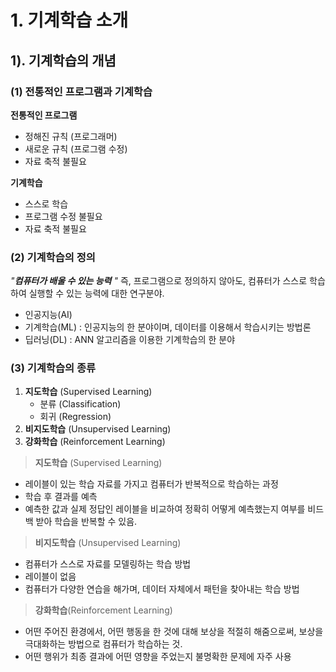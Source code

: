 # 1. 기계학습 소개
## 1).  기계학습의 개념
### (1) 전통적인 프로그램과 기계학습

**전통적인 프로그램**
- 정해진 규칙 (프로그래머)
- 새로운 규칙 (프로그램 수정)
- 자료 축적 불필요

**기계학습**
- 스스로 학습
- 프로그램 수정 불필요
- 자료 축적 불필요


### (2) 기계학습의 정의

*"**컴퓨터가 배울 수 있는 능력** "* 즉, 프로그램으로 정의하지 않아도, 컴퓨터가 스스로 학습하여 실행할 수 있는 능력에 대한 연구분야.

- 인공지능(AI)
- 기계학습(ML) : 인공지능의 한 분야이며, 데이터를 이용해서 학습시키는 방법론
- 딥러닝(DL) : ANN 알고리즘을 이용한 기계학습의 한 분야

### (3) 기계학습의 종류

 1. **지도학습** (Supervised Learning)
	 - 분류 (Classification)
	 - 회귀 (Regression)
 2. **비지도학습** (Unsupervised Learning)
 3. **강화학습** (Reinforcement Learning)

> **지도학습** (Supervised Learning)
- 레이블이 있는 학습 자료를 가지고 컴퓨터가 반복적으로 학습하는 과정
- 학습 후 결과를 예측
- 예측한 값과 실제 정답인 레이블을 비교하여 정확히 어떻게 예측했는지 여부를 비드백 받아 학습을 반복할 수 있음.

>**비지도학습** (Unsupervised Learning)
- 컴퓨터가 스스로 자료를 모델링하는 학습 방법
- 레이블이 없음
- 컴퓨터가 다양한 연습을 해가며, 데이터 자체에서 패턴을 찾아내는 학습 방법

>**강화학습**(Reinforcement Learning)
- 어떤 주어진 환경에서, 어떤 행동을 한 것에 대해 보상을 적절히 해줌으로써, 보상을 극대화하는 방법으로 컴퓨터가 학습하는 것.
- 어떤 행위가 최종 결과에 어떤 영향을 주었는지 불명확한 문제에 자주 사용
